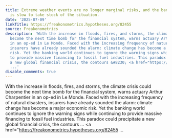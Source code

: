 ```yaml
---
title: Extreme weather events are no longer marginal risks, and the banking sector
  is slow to take stock of the situation.
date: '2025-07-09'
linkTitle: https://freakonometrics.hypotheses.org/82455
source: Freakonometrics
description: 'With the increase in floods, fires, and storms, the climate crisis could
  become the next time bomb for the financial system, warns actuary Arthur Charpentier
  in an op-ed in Le Monde. Faced with the increasing frequency of natural disasters,
  insurers have already sounded the alarm: climate change has become a major economic
  risk. Yet the banking world continues to ignore the warning signs while continuing
  to provide massive financing to fossil fuel industries. This paradox could precipitate
  a new global financial crisis, the contours &#8230; <a href="https://freakonometrics.hypotheses.org/82455
  ...'
disable_comments: true
---
```

With the increase in floods, fires, and storms, the climate crisis could become the next time bomb for the financial system, warns actuary Arthur Charpentier in an op-ed in Le Monde. Faced with the increasing frequency of natural disasters, insurers have already sounded the alarm: climate change has become a major economic risk. Yet the banking world continues to ignore the warning signs while continuing to provide massive financing to fossil fuel industries. This paradox could precipitate a new global financial crisis, the contours &#8230; <a href="https://freakonometrics.hypotheses.org/82455 ...